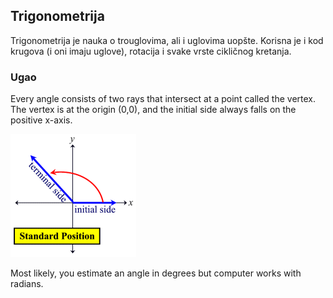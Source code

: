 ## Trigonometrija

Trigonometrija je nauka o trouglovima, ali i uglovima uopšte. Korisna je i kod krugova (i oni imaju uglove), rotacija i svake vrste cikličnog kretanja.

### Ugao

Every angle consists of two rays that intersect at a point called the vertex. The vertex is at the origin (0,0), and the initial side always falls on the positive x-axis.

![ugao](slike/ugao.gif)

Most likely, you estimate an angle in degrees but computer works with radians.

